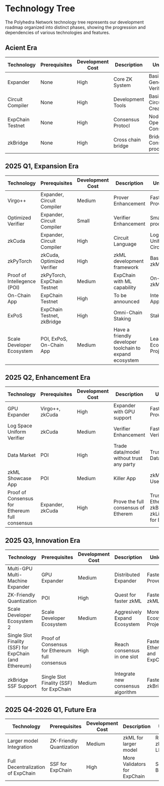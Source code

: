 # Technology Tree

The Polyhedra Network technology tree represents our development roadmap organized into distinct phases, showing the progression and dependencies of various technologies and features.

## Acient Era

| Technology | Prerequisites | Development Cost | Description | Unlocks | Status |
|------------|--------------|------------------|----------------|----------|--------|
| Expander | None | High | Core ZK System | Basic Proof Generation, Verification | Researched  |
| Circuit Compiler | None | High | Development Tools | Basic Circuit Creation | Researched |
| ExpChain Testnet | None | High | Consensus Protocl | Node Operations, Consensus | Researched |
| zkBridge | None | High | Cross chain bridge | Bridge, Consensus proof | Researched |

## 2025 Q1, Expansion Era

| Technology | Prerequisites | Development Cost | Description | Unlocks | Status |
|------------|--------------|------------------|----------------|----------|----------|
| Virgo++ | Expander, Circuit Compiler | Medium | Prover Enhancement | Faster Prover 1 | Developing |
| Optimized Verifier | Expander, Circuit Compiler | Small | Verifier Enhancement | Smaller proof size | Developing |
| zkCuda | Expander, Circuit Compiler | High | Circuit Language | Log Space Uniform Circuits | Developing |
| zkPyTorch | zkCuda, Optimized Verifier | High | zkML development framework | Basic zkML | Developing |
| Proof of Intellegence (POI) | zkPyTorch, ExpChain Testnet | Medium | ExpChain with ML capability | On-Chain zkML | Developing |
| On-Chain App | ExpChain Testnet | High | To be announced | Interesting App | Developing |
| ExPoS | ExpChain Testnet, zkBridge | High | Omni-Chain Staking | Staking | Pending |
| Scale Developer Ecosystem | POI, ExPoS, On-Chain App | Medium | Have a friendly developer toolchain to expand ecosystem | Leading Ecosystem Projects | Developing |

## 2025 Q2, Enhancement Era

| Technology | Prerequisites | Development Cost | Description | Unlocks | Status |
|------------|--------------|------------------|----------------|----------|----------|
| GPU Expander | Virgo++, zkCuda | High | Expander with GPU support | Faster Prover 2 | Developing |
| Log Space Uniform Verifier | zkCuda | Medium | Verifier Enhancement | Faster Verifier | Pending |
| Data Market | POI | High | Trade data/model without trust any party | Trustless Data Trading | Pending |
| zkML Showcase App | POI | Medium | Killer App | zkML Real Use | Pending |
| Proof of Consensus for Ethereum full consensus | Expander, zkCuda | High | Prove the full consensus of Etherem | Trustless Ethereum zkBridge, zkLightClient for Ethereum | Developing|

## 2025 Q3, Innovation Era

| Technology | Prerequisites | Development Cost | Description | Unlocks | Status |
|------------|--------------|------------------|----------------|----------|----------|
| Multi-GPU Multi-Machine Expander | GPU Expander | Medium | Distributed Expander | Faster Prover 3 | Pending |
| ZK-Friendly Quantization | POI | High | Quest for faster zkML | Faster zkML 1 | Developing |
| Scale Developer Ecosystem 2 | Scale Developer Ecosystem | Medium | Aggresively Expand Ecosystem | More Ecosystem Projects |Pending |
| Single Slot Finality (SSF) for ExpChain (and Ethereum) | Proof of Consensus for Ethereum full consensus | High | Reach consensus in one slot | Faster Ethereum and ExpChain | Pending |
| zkBridge SSF Support | Single Slot Finality (SSF) for ExpChain | Medium | Integrate new consensus algorithm | Faster zkBridge | Pending | 

## 2025 Q4-2026 Q1, Future Era

| Technology | Prerequisites | Development Cost | Description | Unlocks | Status |
|------------|--------------|------------------|----------------|----------|----------|
| Larger model Integration | ZK-Friendly Quantization | Medium | zkML for larger model | Real world zkML for LLM | Pending |
| Full Decentralization of ExpChain | SSF for ExpChain | High | More Validators for ExpChain | Scalable Blockchain | Pending |